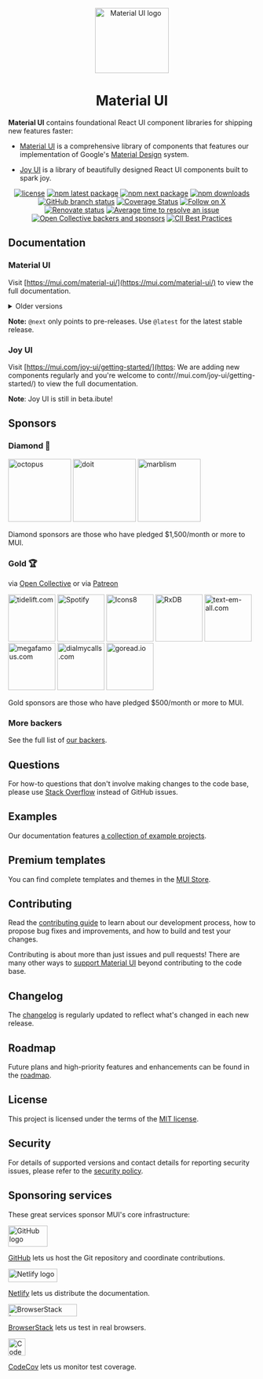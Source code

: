 <!-- markdownlint-disable-next-line -->
<p align="center">
  <a href="https://mui.com/core/" rel="noopener" target="_blank"><img width="150" height="133" src="https://mui.com/static/logo.svg" alt="Material UI logo"></a>
</p>

<h1 align="center">Material UI</h1>

**Material UI** contains foundational React UI component libraries for shipping new features faster:

- [Material UI](https://mui.com/material-ui/) is a comprehensive library of components that features our implementation of Google's [Material Design](https://m2.material.io/design/introduction/) system.

- [Joy UI](https://mui.com/joy-ui/getting-started/) is a library of beautifully designed React UI components built to spark joy.

<div align="center">

[![license](https://img.shields.io/badge/license-MIT-blue.svg)](https://github.com/mui/material-ui/blob/HEAD/LICENSE)
[![npm latest package](https://img.shields.io/npm/v/@mui/material/latest.svg)](https://www.npmjs.com/package/@mui/material)
[![npm next package](https://img.shields.io/npm/v/@mui/material/next.svg)](https://www.npmjs.com/package/@mui/material)
[![npm downloads](https://img.shields.io/npm/dm/@mui/material.svg)](https://www.npmjs.com/package/@mui/material)
[![GitHub branch status](https://img.shields.io/github/checks-status/mui/material-ui/HEAD)](https://github.com/mui/material-ui/commits/HEAD/)
[![Coverage Status](https://img.shields.io/codecov/c/github/mui/material-ui.svg)](https://app.codecov.io/gh/mui/material-ui/)
[![Follow on X](https://img.shields.io/twitter/follow/MaterialUI.svg?label=follow+Material+UI)](https://x.com/MaterialUI)
[![Renovate status](https://img.shields.io/badge/renovate-enabled-brightgreen.svg)](https://github.com/mui/material-ui/issues/27062)
[![Average time to resolve an issue](https://isitmaintained.com/badge/resolution/mui/material-ui.svg)](https://isitmaintained.com/project/mui/material-ui 'Average time to resolve an issue')
[![Open Collective backers and sponsors](https://img.shields.io/opencollective/all/mui-org)](https://opencollective.com/mui-org)
[![CII Best Practices](https://bestpractices.coreinfrastructure.org/projects/1320/badge)](https://bestpractices.coreinfrastructure.org/projects/1320)

</div>

## Documentation

### Material UI

Visit [https://mui.com/material-ui/](https://mui.com/material-ui/) to view the full documentation.

<details>
  <summary>Older versions</summary>

- **[v4.x](https://v4.mui.com/)** ([Migration from v4 to v5](https://mui.com/material-ui/migration/migration-v4/))
- **[v3.x](https://v3.mui.com/)** ([Migration from v3 to v4](https://mui.com/material-ui/migration/migration-v3/))
- **[v0.x](https://v0.mui.com/)** ([Migration to v1](https://mui.com/material-ui/migration/migration-v0x/))

</details>

**Note:** `@next` only points to pre-releases.
Use `@latest` for the latest stable release.

### Joy UI

Visit [https://mui.com/joy-ui/getting-started/](https:
We are adding new components regularly and you're welcome to contr//mui.com/joy-ui/getting-started/) to view the full documentation.

**Note**: Joy UI is still in beta.ibute!

## Sponsors

### Diamond 💎

<p>
  <a href="https://octopus.com/?utm_source=MUI&utm_medium=referral&utm_content=readme" rel="noopener sponsored" target="_blank"><img height="128" width="128" src="https://mui.com/static/sponsors/octopus-square.svg" alt="octopus" title="Repeatable, reliable deployments" loading="lazy" /></a>
  <a href="https://www.doit.com/?utm_source=MUI&utm_medium=referral&utm_content=readme" rel="noopener sponsored" target="_blank"><img height="128" width="128" src="https://mui.com/static/sponsors/doit-square.svg" alt="doit" title="Management Platform for Google Cloud and AWS" loading="lazy" /></a>
<a href="https://www.marblism.com/?utm_source=mui" rel="noopener sponsored" target="_blank"><img height="128" width="128" src="https://mui.com/static/sponsors/marblism-square.svg" alt="marblism" title="AI web app generation" loading="lazy" /></a>
</p>

Diamond sponsors are those who have pledged \$1,500/month or more to MUI.

### Gold 🏆

via [Open Collective](https://opencollective.com/mui-org) or via [Patreon](https://www.patreon.com/oliviertassinari)

<p>
  <a href="https://tidelift.com/subscription/pkg/npm-material-ui?utm_source=npm-material-ui&utm_medium=referral&utm_campaign=homepage" rel="noopener sponsored" target="_blank"><img height="96" width="96" src="https://avatars.githubusercontent.com/u/30204434?s=288" alt="tidelift.com" title="Tidelift: Enterprise-ready open-source software." loading="lazy" /></a>
  <a href="https://open.spotify.com/?utm_source=MUI&utm_medium=referral&utm_content=readme" rel="noopener sponsored" target="_blank"><img height="96" width="96" src="https://avatars.githubusercontent.com/u/251374?s=288" alt="Spotify" title="Spotify: Music service for accessing millions of songs." loading="lazy" /></a>
  <a href="https://icons8.com?utm_source=MUI&utm_medium=referral&utm_content=readme" rel="noopener sponsored" target="_blank"><img height="96" width="96" src="https://images.opencollective.com/icons8/7fa1641/logo/288.png" alt="Icons8" title="Icons8: API for icons, photos, illustrations, and music." loading="lazy"></a>
  <a href="https://rxdb.info/?utm_source=sponsor&utm_medium=opencollective&utm_campaign=opencollective-mui" rel="noopener sponsored" target="_blank"><img height="96" width="96" src="https://rxdb.info/files/logo/logo_text.svg" alt="RxDB" title="RxDB: Local-first JavaScript database." loading="lazy" /></a>
  <a href="https://www.text-em-all.com/?utm_source=MUI&utm_medium=referral&utm_content=readme" rel="noopener sponsored" target="_blank"><img src="https://avatars.githubusercontent.com/u/1262264?s=288" alt="text-em-all.com" title="Text-em-all: Mass text messaging and automated calling." height="96" width="96" loading="lazy"></a>
  <a href="https://megafamous.com/?utm_source=MUI&utm_medium=referral&utm_content=readme" rel="noopener sponsored" target="_blank"><img height="96" width="96" src="https://mui.com/static/sponsors/megafamous.png" alt="megafamous.com" title="MegaFamous: Buy Instagram followers and likes." loading="lazy" /></a>
  <a href="https://www.dialmycalls.com/?utm_source=MUI&utm_medium=referral&utm_content=readme" rel="noopener sponsored" target="_blank"><img height="96" width="96" src="https://images.opencollective.com/dialmycalls/f5ae9ab/avatar/288.png" alt="dialmycalls.com" title="DialMyCalls: Send text messages, calls, and emails." loading="lazy" /></a>
  <a href="https://goread.io/?utm_source=MUI&utm_medium=referral&utm_content=readme" rel="noopener sponsored" target="_blank"><img height="96" width="96" src="https://images.opencollective.com/goread_io/eb6337d/logo/288.png" alt="goread.io" title="Goread.io: Instagram followers, likes, views, and comments." loading="lazy" /></a>
</p>

Gold sponsors are those who have pledged \$500/month or more to MUI.

### More backers

See the full list of [our backers](https://mui.com/material-ui/discover-more/backers/).

## Questions

For how-to questions that don't involve making changes to the code base, please use [Stack Overflow](https://stackoverflow.com/questions/) instead of GitHub issues.

## Examples

Our documentation features [a collection of example projects](https://github.com/mui/material-ui/tree/master/examples).

## Premium templates

You can find complete templates and themes in the [MUI Store](https://mui.com/store/?utm_source=docs&utm_medium=referral&utm_campaign=readme-store).

## Contributing

Read the [contributing guide](/CONTRIBUTING.md) to learn about our development process, how to propose bug fixes and improvements, and how to build and test your changes.

Contributing is about more than just issues and pull requests!
There are many other ways to [support Material UI](https://mui.com/material-ui/getting-started/faq/#mui-is-awesome-how-can-i-support-the-project) beyond contributing to the code base.

## Changelog

The [changelog](https://github.com/mui/material-ui/releases) is regularly updated to reflect what's changed in each new release.

## Roadmap

Future plans and high-priority features and enhancements can be found in the [roadmap](https://mui.com/material-ui/discover-more/roadmap/).

## License

This project is licensed under the terms of the
[MIT license](/LICENSE).

## Security

For details of supported versions and contact details for reporting security issues, please refer to the [security policy](https://github.com/mui/material-ui/security/policy).

## Sponsoring services

These great services sponsor MUI's core infrastructure:

<div>
<picture>
  <source media="(prefers-color-scheme: dark)" srcset="https://mui.com/static/readme/github-darkmode.svg">
  <source media="(prefers-color-scheme: light)" srcset="https://mui.com/static/readme/github-lightmode.svg">
  <img alt="GitHub logo" src="https://mui.com/static/readme/github-lightmode.svg" width="80" height="43">
</picture>

[GitHub](https://github.com/) lets us host the Git repository and coordinate contributions.

</div>

<div>
<picture>
  <source media="(prefers-color-scheme: dark)" srcset="https://mui.com/static/readme/netlify-darkmode.svg">
  <source media="(prefers-color-scheme: light)" srcset="https://mui.com/static/readme/netlify-lightmode.svg">
  <img alt="Netlify logo" src="https://mui.com/static/readme/netlify-lightmode.svg" width="100" height="27">
</picture>

[Netlify](https://www.netlify.com/) lets us distribute the documentation.

</div>

<div>
<picture>
  <source media="(prefers-color-scheme: dark)" srcset="https://mui.com/static/readme/browserstack-darkmode.svg">
  <source media="(prefers-color-scheme: light)" srcset="https://mui.com/static/readme/browserstack-lightmode.svg">
  <img alt="BrowserStack logo" src="https://mui.com/static/readme/browserstack-lightmode.svg" width="140" height="25">
</picture>

[BrowserStack](https://www.browserstack.com/) lets us test in real browsers.

</div>

<div>
<img loading="lazy" alt="CodeCov logo" src="https://avatars.githubusercontent.com/u/8226205?s=105" width="35" height="35">

[CodeCov](https://about.codecov.io/) lets us monitor test coverage.

</div>
